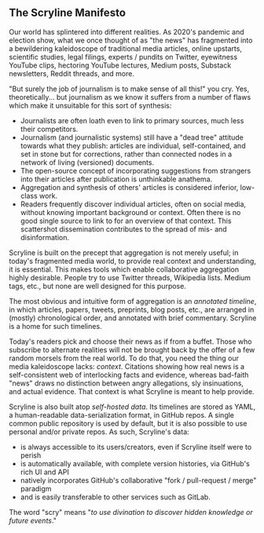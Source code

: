 
The Scryline Manifesto
----------------------

Our world has splintered into different realities. As 2020's pandemic and
election show, what we once thought of as "the news" has fragmented into a
bewildering kaleidoscope of traditional media articles, online upstarts,
scientific studies, legal filings, experts / pundits on Twitter, eyewitness
YouTube clips, hectoring YouTube lectures, Medium posts, Substack newsletters,
Reddit threads, and more.

"But surely the job of journalism is to make sense of all this!" you cry.
Yes, theoretically... but journalism as we know it suffers from a number
of flaws which make it unsuitable for this sort of synthesis:
* Journalists are often loath even to link to primary sources, much less
their competitors.
* Journalism (and journalistic systems) still have a "dead tree" attitude
towards what they publish: articles are individual, self-contained, and set
in stone but for corrections, rather than connected nodes in a network of
living (versioned) documents.
* The open-source concept of incorporating suggestions from strangers into
their articles after publication is unthinkable anathema.
* Aggregation and synthesis of others' articles is considered inferior, low-class work.
* Readers frequently discover individual articles, often on social media,
without knowing important background or context. Often there is no good single
source to link to for an overview of that context. This scattershot
dissemination contributes to the spread of mis- and disinformation.

Scryline is built on the precept that aggregation is not merely useful; in
today's fragmented media world, to provide real context and understanding, it
is essential. This makes tools which enable collaborative aggregation highly
desirable. People try to use Twitter threads, Wikipedia lists. Medium tags,
etc., but none are well designed for this purpose.

The most obvious and intuitive form of aggregation is an _annotated timeline_,
in which articles, papers, tweets, preprints, blog posts, etc., are arranged
in (mostly) chronological order, and annotated with brief commentary. Scryline
is a home for such timelines.

Today's readers pick and choose their news as if from a buffet. Those who
subscribe to alternate realities will not be brought back by the offer of
a few random morsels from the real world. To do that, you need the thing our
media kaleidoscope lacks: _context_. Citations showing how real news is a
self-consistent web of interlocking facts and evidence, whereas bad-faith
"news" draws no distinction between angry allegations, sly insinuations, and
actual evidence. That context is what Scryline is meant to help provide.

Scryline is also built atop _self-hosted data_. Its timelines are stored as
YAML, a human-readable data-serialization format, in GitHub repos. A single
common public repository is used by default, but it is also possible to use
personal and/or private repos. As such, Scryline's data:
* is always accessible to its users/creators, even if Scryline itself were to perish
* is automatically available, with complete version histories, via GitHub's rich UI and API
* natively incorporates GitHub's collaborative "fork / pull-request / merge" paradigm
* and is easily transferable to other services such as GitLab.

The word "scry" means "_to use divination to discover hidden knowledge or future events_."